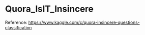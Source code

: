 # Quora_IsIT_Insincere


Reference:
https://www.kaggle.com/c/quora-insincere-questions-classification